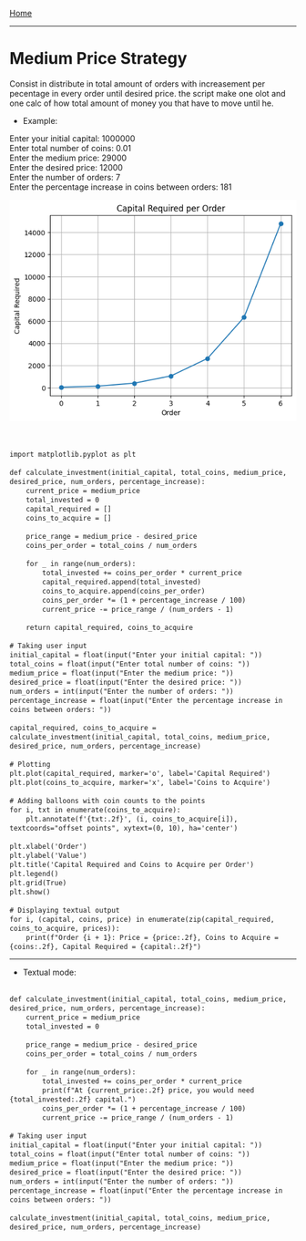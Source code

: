 [Home](/README.md)     

---    

# Medium Price Strategy

Consist in distribute in total amount of orders with increasement per pecentage in every order until desired price.
the script make one olot and one calc of how total amount of money you that have to move until he.

- Example:        
        
Enter your initial capital: 1000000        
Enter total number of coins: 0.01       
Enter the medium price: 29000        
Enter the desired price: 12000      
Enter the number of orders: 7       
Enter the percentage increase in coins between orders: 181        
 
![img](/assets/docs/knowledges/Financial/strategy/mediumprice/IMG/1img.png)    

```


import matplotlib.pyplot as plt

def calculate_investment(initial_capital, total_coins, medium_price, desired_price, num_orders, percentage_increase):
    current_price = medium_price
    total_invested = 0
    capital_required = []
    coins_to_acquire = []

    price_range = medium_price - desired_price
    coins_per_order = total_coins / num_orders

    for _ in range(num_orders):
        total_invested += coins_per_order * current_price
        capital_required.append(total_invested)
        coins_to_acquire.append(coins_per_order)
        coins_per_order *= (1 + percentage_increase / 100)
        current_price -= price_range / (num_orders - 1)

    return capital_required, coins_to_acquire

# Taking user input
initial_capital = float(input("Enter your initial capital: "))
total_coins = float(input("Enter total number of coins: "))
medium_price = float(input("Enter the medium price: "))
desired_price = float(input("Enter the desired price: "))
num_orders = int(input("Enter the number of orders: "))
percentage_increase = float(input("Enter the percentage increase in coins between orders: "))

capital_required, coins_to_acquire = calculate_investment(initial_capital, total_coins, medium_price, desired_price, num_orders, percentage_increase)

# Plotting
plt.plot(capital_required, marker='o', label='Capital Required')
plt.plot(coins_to_acquire, marker='x', label='Coins to Acquire')

# Adding balloons with coin counts to the points
for i, txt in enumerate(coins_to_acquire):
    plt.annotate(f'{txt:.2f}', (i, coins_to_acquire[i]), textcoords="offset points", xytext=(0, 10), ha='center')

plt.xlabel('Order')
plt.ylabel('Value')
plt.title('Capital Required and Coins to Acquire per Order')
plt.legend()
plt.grid(True)
plt.show()

# Displaying textual output
for i, (capital, coins, price) in enumerate(zip(capital_required, coins_to_acquire, prices)):
    print(f"Order {i + 1}: Price = {price:.2f}, Coins to Acquire = {coins:.2f}, Capital Required = {capital:.2f}")

```
---    


- Textual mode:

```

def calculate_investment(initial_capital, total_coins, medium_price, desired_price, num_orders, percentage_increase):
    current_price = medium_price
    total_invested = 0

    price_range = medium_price - desired_price
    coins_per_order = total_coins / num_orders

    for _ in range(num_orders):
        total_invested += coins_per_order * current_price
        print(f"At {current_price:.2f} price, you would need {total_invested:.2f} capital.")
        coins_per_order *= (1 + percentage_increase / 100)
        current_price -= price_range / (num_orders - 1)

# Taking user input
initial_capital = float(input("Enter your initial capital: "))
total_coins = float(input("Enter total number of coins: "))
medium_price = float(input("Enter the medium price: "))
desired_price = float(input("Enter the desired price: "))
num_orders = int(input("Enter the number of orders: "))
percentage_increase = float(input("Enter the percentage increase in coins between orders: "))

calculate_investment(initial_capital, total_coins, medium_price, desired_price, num_orders, percentage_increase)

```
